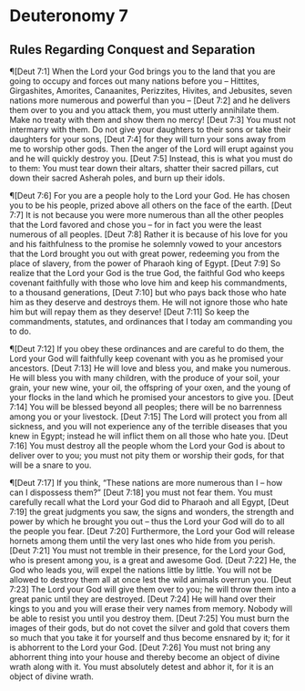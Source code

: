# Deuteronomy 7

## Rules Regarding Conquest and Separation
¶[Deut 7:1] When the Lord your God brings you to the land that you are going to occupy and forces out many nations before you – Hittites, Girgashites, Amorites, Canaanites, Perizzites, Hivites, and Jebusites, seven nations more numerous and powerful than you –
[Deut 7:2] and he delivers them over to you and you attack them, you must utterly annihilate them. Make no treaty with them and show them no mercy!
[Deut 7:3] You must not intermarry with them. Do not give your daughters to their sons or take their daughters for your sons,
[Deut 7:4] for they will turn your sons away from me to worship other gods. Then the anger of the Lord will erupt against you and he will quickly destroy you.
[Deut 7:5] Instead, this is what you must do to them: You must tear down their altars, shatter their sacred pillars, cut down their sacred Asherah poles, and burn up their idols.

¶[Deut 7:6] For you are a people holy to the Lord your God. He has chosen you to be his people, prized above all others on the face of the earth.
[Deut 7:7] It is not because you were more numerous than all the other peoples that the Lord favored and chose you – for in fact you were the least numerous of all peoples.
[Deut 7:8] Rather it is because of his love for you and his faithfulness to the promise he solemnly vowed to your ancestors that the Lord brought you out with great power, redeeming you from the place of slavery, from the power of Pharaoh king of Egypt.
[Deut 7:9] So realize that the Lord your God is the true God, the faithful God who keeps covenant faithfully with those who love him and keep his commandments, to a thousand generations,
[Deut 7:10] but who pays back those who hate him as they deserve and destroys them. He will not ignore those who hate him but will repay them as they deserve!
[Deut 7:11] So keep the commandments, statutes, and ordinances that I today am commanding you to do.

¶[Deut 7:12] If you obey these ordinances and are careful to do them, the Lord your God will faithfully keep covenant with you as he promised your ancestors.
[Deut 7:13] He will love and bless you, and make you numerous. He will bless you with many children, with the produce of your soil, your grain, your new wine, your oil, the offspring of your oxen, and the young of your flocks in the land which he promised your ancestors to give you.
[Deut 7:14] You will be blessed beyond all peoples; there will be no barrenness among you or your livestock.
[Deut 7:15] The Lord will protect you from all sickness, and you will not experience any of the terrible diseases that you knew in Egypt; instead he will inflict them on all those who hate you.
[Deut 7:16] You must destroy all the people whom the Lord your God is about to deliver over to you; you must not pity them or worship their gods, for that will be a snare to you.

¶[Deut 7:17] If you think, “These nations are more numerous than I – how can I dispossess them?”
[Deut 7:18] you must not fear them. You must carefully recall what the Lord your God did to Pharaoh and all Egypt,
[Deut 7:19] the great judgments you saw, the signs and wonders, the strength and power by which he brought you out – thus the Lord your God will do to all the people you fear.
[Deut 7:20] Furthermore, the Lord your God will release hornets among them until the very last ones who hide from you perish.
[Deut 7:21] You must not tremble in their presence, for the Lord your God, who is present among you, is a great and awesome God.
[Deut 7:22] He, the God who leads you, will expel the nations little by little. You will not be allowed to destroy them all at once lest the wild animals overrun you.
[Deut 7:23] The Lord your God will give them over to you; he will throw them into a great panic until they are destroyed.
[Deut 7:24] He will hand over their kings to you and you will erase their very names from memory. Nobody will be able to resist you until you destroy them.
[Deut 7:25] You must burn the images of their gods, but do not covet the silver and gold that covers them so much that you take it for yourself and thus become ensnared by it; for it is abhorrent to the Lord your God.
[Deut 7:26] You must not bring any abhorrent thing into your house and thereby become an object of divine wrath along with it. You must absolutely detest and abhor it, for it is an object of divine wrath.
